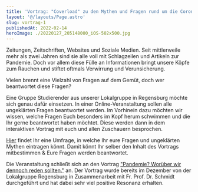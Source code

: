 ```yaml
---
title: 'Vortrag: "Coverload" zu den Mythen und Fragen rund um die Coronaimpfung'
layout: '@/layouts/Page.astro'
slug: vortrag-1
publishedAt: 2022-02-14
heroImage: ./20220127_205148000_iOS-502x500.jpg
---
```


Zeitungen, Zeitschriften, Websites und Soziale Medien. Seit mittlerweile mehr als zwei Jahren sind sie alle voll mit Schlagzeilen und Artikeln zur Pandemie. Doch vor allem diese Fülle an Informationen bringt unsere Köpfe zum Rauchen und stiftet oftmals Verwirrung und Verunsicherung. 

Vielen brennt eine Vielzahl von Fragen auf dem Gemüt, doch wer beantwortet diese Fragen? 

Eine Gruppe Studierender aus unserer Lokalgruppe in Regensburg möchte sich genau dafür einsetzen. In einer Online-Veranstaltung sollen alle ungeklärten Fragen beantwortet werden. Im Vorhinein dazu möchten wir wissen, welche Fragen Euch besonders im Kopf herum schwimmen und die Ihr gerne beantwortet haben möchtet. Diese werden dann in dem interaktiven Vortrag mit euch und allen Zuschauern besprochen. 

[Hier](  https://forms.office.com/r/FeSVqNFNRz) findet Ihr eine Umfrage, in welche Ihr eure Fragen und ungeklärten Mythen eintragen könnt. Damit könnt Ihr selber den Inhalt des Vortrags mitbestimmen & Eure Fragen werden beantwortet. 

Die Veranstaltung schließt sich an den Vortrag ["Pandemie? Worüber wir dennoch reden sollten."](https://mediathek2.uni-regensburg.de/playthis/61b118f4ab5667.55120381) an. Der Vortrag wurde bereits im Dezember von der Lokalgruppe Regensburg in Zusammenarbeit mit Fr. Prof. Dr. Schmidt durchgeführt und hat dabei sehr viel positive Resonanz erhalten.